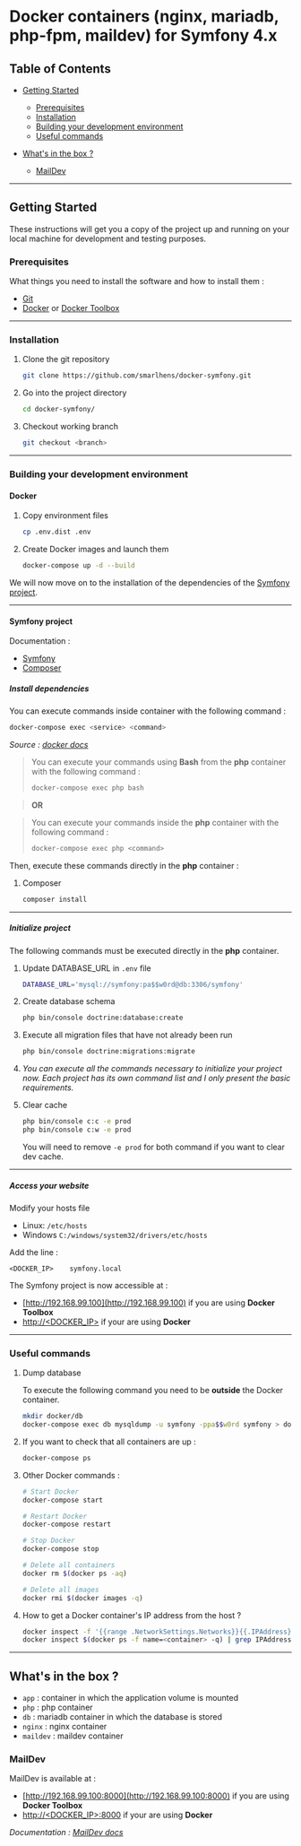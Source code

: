 # Docker containers (nginx, mariadb, php-fpm, maildev) for Symfony 4.x

## Table of Contents 
- [Getting Started](#getting-started)
  - [Prerequisites](#prerequisites)
  - [Installation](#installation)
  - [Building your development environment](#building-your-development-environment)
  - [Useful commands](#useful-commands)

- [What's in the box ?](#whats-in-the-box-)
  - [MailDev](#maildev)
  
---  

## Getting Started

These instructions will get you a copy of the project up and running on your local machine for development and testing purposes.

### Prerequisites

What things you need to install the software and how to install them : 

* [Git](https://git-scm.com/)
* [Docker](https://docs.docker.com/docker-for-windows/install/) or [Docker Toolbox](https://github.com/docker/toolbox/releases)
  
---
  
### Installation

1. Clone the git repository

   ```bash
   git clone https://github.com/smarlhens/docker-symfony.git
   ```

1. Go into the project directory

   ```bash
   cd docker-symfony/
   ```

1. Checkout working branch

   ```bash
   git checkout <branch>
   ```

---

### Building your development environment

#### Docker

1. Copy environment files

   ```bash
   cp .env.dist .env
   ```

1. Create Docker images and launch them

   ```bash
   docker-compose up -d --build
   ```

We will now move on to the installation of the dependencies of the [Symfony project](#symfony-project).

---

#### Symfony project

Documentation : 
* [Symfony](https://symfony.com/doc/current/index.html)
* [Composer](https://getcomposer.org/doc/)

##### Install dependencies

You can execute commands inside container with the following command :

```bash
docker-compose exec <service> <command>
```
_Source : [docker docs](https://docs.docker.com/compose/reference/exec/)_

> You can execute your commands using **Bash** from the **php** container with the following command :
> ```bash
> docker-compose exec php bash
> ```

> **OR**

> You can execute your commands inside the **php** container with the following command :
> ```bash
> docker-compose exec php <command>
> ```

Then, execute these commands directly in the **php** container :

1. Composer

   ```bash
   composer install
   ```

---

##### Initialize project

The following commands must be executed directly in the **php** container.

1. Update DATABASE_URL in `.env` file

   ```bash
   DATABASE_URL='mysql://symfony:pa$$w0rd@db:3306/symfony'
   ```

1. Create database schema

   ```bash
   php bin/console doctrine:database:create
   ```

1. Execute all migration files that have not already been run

   ```bash
   php bin/console doctrine:migrations:migrate
   ```

1. *You can execute all the commands necessary to initialize your project now. Each project has its own command list and I only present the basic requirements.*

1. Clear cache

   ```bash
   php bin/console c:c -e prod
   php bin/console c:w -e prod
   ```

   You will need to remove ```-e prod``` for both command if you want to clear dev cache.

---

##### Access your website

Modify your hosts file 
* Linux: `/etc/hosts`
* Windows `C:/windows/system32/drivers/etc/hosts`

Add the line : 
```
<DOCKER_IP>    symfony.local
```

The Symfony project is now accessible at :
- [http://192.168.99.100](http://192.168.99.100) if you are using **Docker Toolbox**
- [http://<DOCKER_IP>]() if your are using **Docker**

---

### Useful commands

1. Dump database

   To execute the following command you need to be **outside** the Docker container.

   ```bash
   mkdir docker/db
   docker-compose exec db mysqldump -u symfony -ppa$$w0rd symfony > docker/db/symfony_dump.sql
   ```

1. If you want to check that all containers are up :

   ```bash
   docker-compose ps
   ```

1. Other Docker commands :

   ```bash
   # Start Docker
   docker-compose start
   
   # Restart Docker
   docker-compose restart
   
   # Stop Docker
   docker-compose stop
   
   # Delete all containers
   docker rm $(docker ps -aq)

   # Delete all images
   docker rmi $(docker images -q)
   ```
1. How to get a Docker container's IP address from the host ?

   ```bash
   docker inspect -f '{{range .NetworkSettings.Networks}}{{.IPAddress}}{{end}}' <service>
   docker inspect $(docker ps -f name=<container> -q) | grep IPAddress
   ```

---

## What's in the box ?

* `app` : container in which the application volume is mounted
* `php` : php container
* `db` : mariadb container in which the database is stored
* `nginx` : nginx container
* `maildev` : maildev container

### MailDev

MailDev is available at :
- [http://192.168.99.100:8000](http://192.168.99.100:8000) if you are using **Docker Toolbox**
- [http://<DOCKER_IP>:8000]() if your are using **Docker**

_Documentation : [MailDev docs](https://danfarrelly.nyc/MailDev/)_

